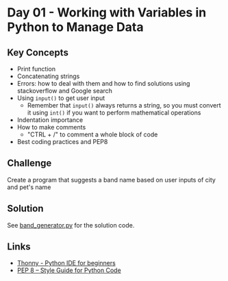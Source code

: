 # Day 01 - Working with Variables in Python to Manage Data

## Key Concepts
- Print function
- Concatenating strings
- Errors: how to deal with them and how to find solutions using stackoverflow and Google search
- Using `input()` to get user input
	- Remember that `input()` always returns a string, so you must convert it using `int()` if you want to perform mathematical operations
- Indentation importance
- How to make comments
	- "CTRL + /" to comment a whole block of code
- Best coding practices and PEP8

## Challenge
Create a program that suggests a band name based on user inputs of city and pet's name

## Solution
See [band_generator.py](./main.py) for the solution code.

## Links
- [Thonny - Python IDE for beginners](https://thonny.org/ )
- [PEP 8 – Style Guide for Python Code](https://peps.python.org/pep-0008/)